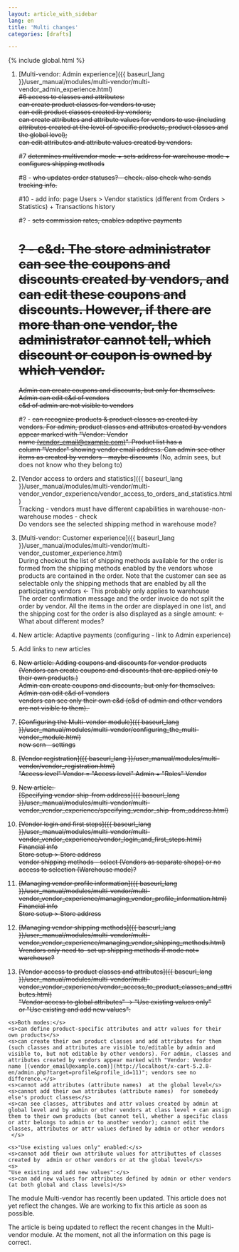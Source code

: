 ```yaml
---
layout: article_with_sidebar
lang: en
title: 'Multi changes'
categories: [drafts]

---
```


{% include global.html %}

1.  [Multi-vendor: Admin experience]({{ baseurl_lang }}/user_manual/modules/multi-vendor/multi-vendor_admin_experience.html)  
    <s>#6 access to classes and attributes:</s>  
    <s>can create product classes for vendors to use;</s>  
    <s>can edit product classes created by vendors;</s>  
    <s>can create attributes and attribute values for vendors to use (including attributes created at the level of specific products, product classes and the global level);</s>  
    <s>can edit attributes and attribute values created by vendors.</s>  

    #7 <s>determines multivendor mode + sets address for warehouse mode + configures shipping methods</s>  

    #8 - <s>who updates order statuses? - check. also check who sends tracking info.</s>  

    #10 - add info: page Users > Vendor statistics (different from Orders > Statistics) + Transactions history  

    #? - <s>sets commission rates, enables adaptive payments</s>  

    # <s>? - c&d: The store administrator can see the coupons and discounts created by vendors, and can edit these coupons and discounts. However, if there are more than one vendor, the administrator cannot tell, which discount or coupon is owned by which vendor.</s>  
    <s>Admin can create coupons and discounts, but only for themselves.</s>  
    <s>Admin can edit c&d of vendors</s>  
    <s>c&d of admin are not visible to vendors</s>  

    #? - <s>can recognize products & product classes as created by vendors. For admin, product classes and attributes created by vendors appear marked with "Vendor: Vendor name [(vendor_email@example.com)](http://localhost/x-cart-5.2.8-en/admin.php?target=profile&profile_id=11)". Product list has a column "Vendor" showing vendor email address. Can admin see other items as created by vendors - maybe discounts</s> (No, admin sees, but does not know who they belong to)  

2.  [Vendor access to orders and statistics]({{ baseurl_lang }}/user_manual/modules/multi-vendor/multi-vendor_vendor_experience/vendor_access_to_orders_and_statistics.html)  
    Tracking - vendors must have different capabilities in warehouse-non-warehouse modes - check  
    Do vendors see the selected shipping method in warehouse mode?  

3.  [Multi-vendor: Customer experience]({{ baseurl_lang }}/user_manual/modules/multi-vendor/multi-vendor_customer_experience.html)  
    During checkout the list of shipping methods available for the order is formed from the shipping methods enabled by the vendors whose products are contained in the order. Note that the customer can see as selectable only the shipping methods that are enabled by all the participating vendors <- This probably only applies to warehouse   
    The order confirmation message and the order invoice do not split the order by vendor. All the items in the order are displayed in one list, and the shipping cost for the order is also displayed as a single amount: <- What about different modes?  

4.  New article: Adaptive payments (configuring - link to Admin experience)  

5.  Add links to new articles  

6.  <s>New article: Adding coupons and discounts for vendor products (Vendors can create coupons and discounts that are applied only to their own products.)</s>  
    <s>Admin can create coupons and discounts, but only for themselves.</s>  
    <s>Admin can edit c&d of vendors</s>  
    <s>vendors can see only their own c&d (c&d of admin and other vendors are not visible to them). </s>  

7.  <s>[Configuring the Multi-vendor module]({{ baseurl_lang }}/user_manual/modules/multi-vendor/configuring_the_multi-vendor_module.html)</s>  
    <s>new scrn - settings</s>  

8.  <s>[Vendor registration]({{ baseurl_lang }}/user_manual/modules/multi-vendor/vendor_registration.html)</s>  
    <s>"Access level" Vendor = "Access level" Admin + "Roles" Vendor</s>  

9.  <s>New article: </s>  
    <s>[Specifying vendor ship-from address]({{ baseurl_lang }}/user_manual/modules/multi-vendor/multi-vendor_vendor_experience/specifying_vendor_ship-from_address.html)</s>  

10.  <s>[Vendor login and first steps]({{ baseurl_lang }}/user_manual/modules/multi-vendor/multi-vendor_vendor_experience/vendor_login_and_first_steps.html)</s>  
    <s>Financial info</s>  
    <s>Store setup > Store address</s>  
    <s>vendor shipping methods - select (Vendors as separate shops) or no access to selection (Warehouse mode)?</s>  

11.  <s>[Managing vendor profile information]({{ baseurl_lang }}/user_manual/modules/multi-vendor/multi-vendor_vendor_experience/managing_vendor_profile_information.html)</s>  
    <s>Financial info</s>  
    <s>Store setup > Store address</s>  

12.  <s>[Managing vendor shipping methods]({{ baseurl_lang }}/user_manual/modules/multi-vendor/multi-vendor_vendor_experience/managing_vendor_shipping_methods.html)</s>  
    <s>Vrendors only need to  set up shipping methods if mode not= warehouse?</s>  

13.  <s>[Vendor access to product classes and attributes]({{ baseurl_lang }}/user_manual/modules/multi-vendor/multi-vendor_vendor_experience/vendor_access_to_product_classes_and_attributes.html)</s>  
    <s>"Vendor access to global attributes" -> "Use existing values only" or "Use existing and add new values":</s>  

    <s>Both modes:</s>  
    <s>can define product-specific attributes and attr values for their own products</s>  
    <s>can create their own product classes and add attributes for them (such classes and attributes are visible to/editable by admin and visible to, but not editable by other vendors). For admin, classes and attributes created by vendors appear marked with "Vendor: Vendor name [(vendor_email@example.com)](http://localhost/x-cart-5.2.8-en/admin.php?target=profile&profile_id=11)"; vendors see no difference.</s>  
    <s>cannot add attributes (attribute names)  at the global level</s>  
    <s>cannot add their own attributes (attribute names)  for somebody else's product classes</s>  
    <s>can see classes, attributes and attr values created by admin at global level and by admin or other vendors at class level + can assign them to their own products (but cannot tell, whether a specific class or attr belongs to admin or to another vendor); cannot edit the classes, attributes or attr values defined by admin or other vendors  </s>  

    <s>"Use existing values only" enabled:</s>  
    <s>cannot add their own attribute values for attributtes of classes created by  admin or other vendors or at the global level</s>  
    <s>  
    "Use existing and add new values":</s>  
    <s>can add new values for attributes defined by admin or other vendors (at both global and class levels)</s>  

The module Multi-vendor has recently been updated. This article does not yet reflect the changes. We are working to fix this article as soon as possible.

The article is being updated to reflect the recent changes in the Multi-vendor module. At the moment, not all the information on this page is correct.